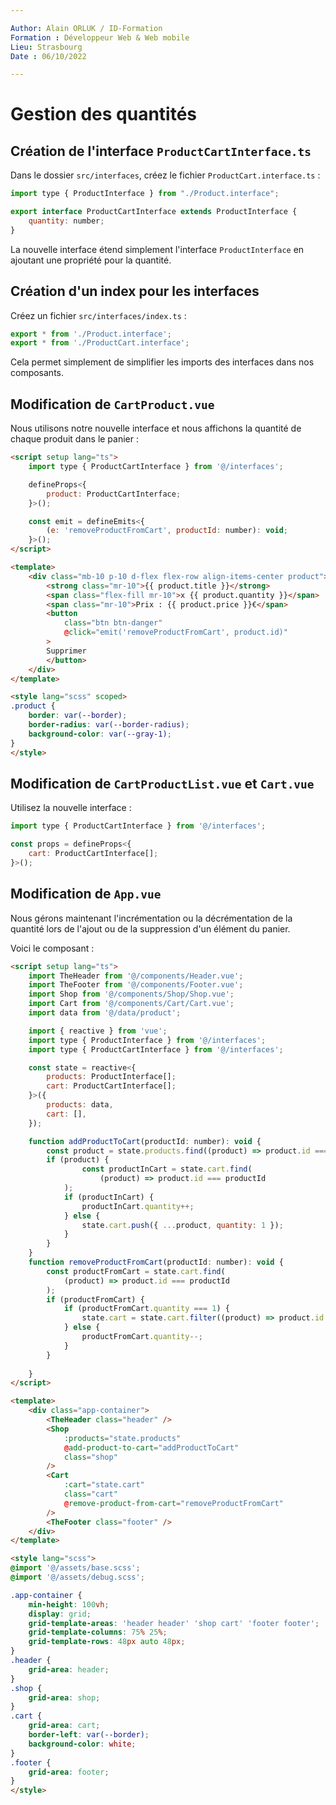 ```yaml
---

Author: Alain ORLUK / ID-Formation  
Formation : Développeur Web & Web mobile  
Lieu: Strasbourg
Date : 06/10/2022 

---
```

# **Gestion des quantités**

## **Création de l'interface `ProductCartInterface.ts`**

Dans le dossier `src/interfaces`, créez le fichier `ProductCart.interface.ts` :  

```js
import type { ProductInterface } from "./Product.interface";

export interface ProductCartInterface extends ProductInterface {
    quantity: number;
}
```

La nouvelle interface étend simplement l'interface `ProductInterface` en ajoutant une propriété pour la quantité.  

## **Création d'un index pour les interfaces**

Créez un fichier `src/interfaces/index.ts` :  

```js
export * from './Product.interface';
export * from './ProductCart.interface';
```

Cela permet simplement de simplifier les imports des interfaces dans nos composants.  

## **Modification de `CartProduct.vue`**

Nous utilisons notre nouvelle interface et nous affichons la quantité de chaque produit dans le panier :  

```html
<script setup lang="ts">
    import type { ProductCartInterface } from '@/interfaces';

    defineProps<{
        product: ProductCartInterface;
    }>();

    const emit = defineEmits<{
        (e: 'removeProductFromCart', productId: number): void;
    }>();
</script>

<template>
    <div class="mb-10 p-10 d-flex flex-row align-items-center product">
        <strong class="mr-10">{{ product.title }}</strong>
        <span class="flex-fill mr-10">x {{ product.quantity }}</span>
        <span class="mr-10">Prix : {{ product.price }}€</span>
        <button
            class="btn btn-danger"
            @click="emit('removeProductFromCart', product.id)"
        >
        Supprimer
        </button>
    </div>
</template>

<style lang="scss" scoped>
.product {
    border: var(--border);
    border-radius: var(--border-radius);
    background-color: var(--gray-1);
}
</style>
```

## **Modification de `CartProductList.vue` et `Cart.vue`**

Utilisez la nouvelle interface :  

```js
import type { ProductCartInterface } from '@/interfaces';

const props = defineProps<{
    cart: ProductCartInterface[];
}>();
```

## **Modification de `App.vue`**

Nous gérons maintenant l'incrémentation ou la décrémentation de la quantité lors de l'ajout ou de la suppression d'un élément du panier.  

Voici le composant :  

```html
<script setup lang="ts">
    import TheHeader from '@/components/Header.vue';
    import TheFooter from '@/components/Footer.vue';
    import Shop from '@/components/Shop/Shop.vue';
    import Cart from '@/components/Cart/Cart.vue';
    import data from '@/data/product';

    import { reactive } from 'vue';
    import type { ProductInterface } from '@/interfaces';
    import type { ProductCartInterface } from '@/interfaces';

    const state = reactive<{
        products: ProductInterface[];
        cart: ProductCartInterface[];
    }>({
        products: data,
        cart: [],
    });

    function addProductToCart(productId: number): void {
        const product = state.products.find((product) => product.id === productId);
        if (product) {
                const productInCart = state.cart.find(
                    (product) => product.id === productId
            );
            if (productInCart) {
                productInCart.quantity++;
            } else {
                state.cart.push({ ...product, quantity: 1 });
            }
        }
    }
    function removeProductFromCart(productId: number): void {
        const productFromCart = state.cart.find(
            (product) => product.id === productId
        );
        if (productFromCart) {
            if (productFromCart.quantity === 1) {
                state.cart = state.cart.filter((product) => product.id !== productId);
            } else {
                productFromCart.quantity--;
            }
        }
        
    }
</script>

<template>
    <div class="app-container">
        <TheHeader class="header" />
        <Shop
            :products="state.products"
            @add-product-to-cart="addProductToCart"
            class="shop"
        />
        <Cart
            :cart="state.cart"
            class="cart"
            @remove-product-from-cart="removeProductFromCart"
        />
        <TheFooter class="footer" />
    </div>
</template>

<style lang="scss">
@import '@/assets/base.scss';
@import '@/assets/debug.scss';

.app-container {
    min-height: 100vh;
    display: grid;
    grid-template-areas: 'header header' 'shop cart' 'footer footer';
    grid-template-columns: 75% 25%;
    grid-template-rows: 48px auto 48px;
}
.header {
    grid-area: header;
}
.shop {
    grid-area: shop;
}
.cart {
    grid-area: cart;
    border-left: var(--border);
    background-color: white;
}
.footer {
    grid-area: footer;
}
</style>
```
